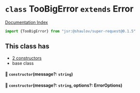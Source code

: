 # `class` TooBigError `extends` Error

[Documentation Index](../README.md)

```ts
import {TooBigError} from "jsr:@shaulov/super-request@0.1.5"
```

## This class has

- [2 constructors](#-constructormessage-string)
- base class


#### 🔧 `constructor`(message?: `string`)



#### 🔧 `constructor`(message?: `string`, options?: ErrorOptions)



